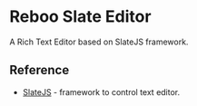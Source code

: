 # Reboo Slate Editor

A Rich Text Editor based on SlateJS framework.

## Reference

- [SlateJS](https://github.com/ianstormtaylor/slate) - framework to control text editor.
